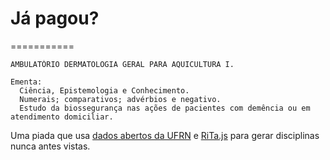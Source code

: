 # Já pagou?
===========

```
AMBULATÓRIO DERMATOLOGIA GERAL PARA AQUICULTURA I.

Ementa:
  Ciência, Epistemologia e Conhecimento.
  Numerais; comparativos; advérbios e negativo.
  Estudo da biossegurança nas ações de pacientes com demência ou em atendimento domiciliar.
```

Uma piada que usa [dados abertos da UFRN](http://dados.ufrn.br/) e [RiTa.js](https://rednoise.org/rita/) para gerar disciplinas nunca antes vistas.
